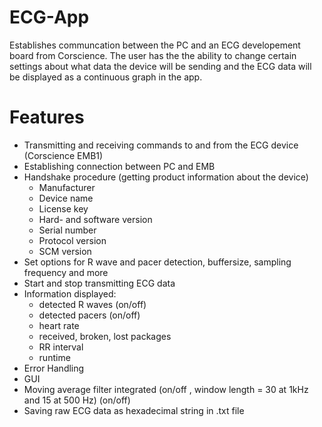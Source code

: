 # ECG-App
Establishes communcation between the PC and an ECG developement board from Corscience. The user has the the ability to change certain settings about what data the device will be sending and the ECG data will be displayed as a continuous graph in the app.

# Features
- Transmitting and receiving commands to and from the ECG device (Corscience EMB1)
- Establishing connection between PC and EMB
- Handshake procedure (getting product information about the device)
  - Manufacturer
  - Device name
  - License key
  - Hard- and software version
  - Serial number
  - Protocol version
  - SCM version
- Set options for R wave and pacer detection, buffersize, sampling frequency and more 
- Start and stop transmitting ECG data
- Information displayed: 
  - detected R waves (on/off)
  - detected pacers (on/off)
  - heart rate
  - received, broken, lost packages
  - RR interval
  - runtime
- Error Handling
- GUI
- Moving average filter integrated (on/off , window length = 30 at 1kHz and 15 at 500 Hz) (on/off)
- Saving raw ECG data as hexadecimal string in .txt file

